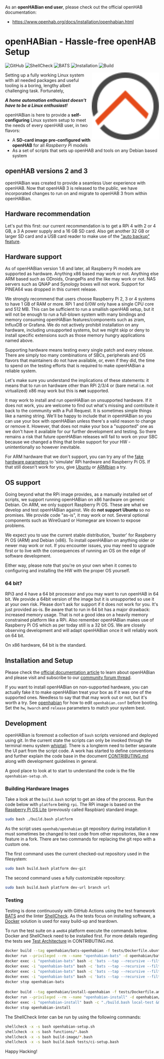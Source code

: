 ﻿As an **openHABian end user**, please check out the official openHAB documentation:  
-   <https://www.openhab.org/docs/installation/openhabian.html>

# openHABian - Hassle-free openHAB Setup
![GitHub](https://img.shields.io/github/license/openhab/openhabian)
![ShellCheck](https://github.com/openhab/openhabian/workflows/ShellCheck/badge.svg)
![BATS](https://github.com/openhab/openhabian/workflows/BATS/badge.svg)
![Installation](https://github.com/openhab/openhabian/workflows/Installation/badge.svg)
![Build](https://github.com/openhab/openhabian/workflows/Build/badge.svg)

<img align="right" width="220" src="./docs/images/logo.svg" />

Setting up a fully working Linux system with all needed packages and useful tooling is a boring, lengthy albeit challenging task.
Fortunately,

***A home automation enthusiast doesn't have to be a Linux enthusiast!***

openHABian is here to provide a **self-configuring** Linux system setup to meet the needs of every openHAB user, in two flavors:

*   A **SD-card image pre-configured with openHAB** for all *Raspberry Pi* models
*   As a set of scripts that sets up openHAB and tools on any Debian based system

## openHAB versions 2 and 3
openHABian was created to provide a seamless User experience with openHAB.
Now that openHAB 3 is released to the public, we have incorporated changes to run on and migrate to openHAB 3 from within openHABian.

## Hardware recommendation
Let's put this first: our current recommendation is to get a RPi 4 with 2 or 4 GB, a 3 A power supply and a 16 GB SD card.
Also get another 32 GB or larger SD card and a USB card reader to make use of the ["auto backup" feature](docs/openhabian.md#Auto-Backup).

## Hardware support
As of openHABian version 1.6 and later, all Raspberry Pi models are supported as hardware.
Anything x86 based may work or not.
Anything else ARM based such as ODroids, OrangePis and the like may work or not.
NAS servers such as QNAP and Synology boxes will not work.
Support for PINEA64 was dropped in this current release.

We strongly recommend that users choose Raspberry Pi 2, 3 or 4 systems to have 1 GB of RAM or more.
RPi 1 and 0/0W only have a single CPU core and 512 MB.
This can be sufficient to run a smallish openHAB setup, but it will not be enough to run a full-blown system with many bindings and memory consuming openHABian features/components such as zram, InfluxDB or Grafana.
We do not actively prohibit installation on any hardware, including unsupported systems, but we might skip or deny to install specific extensions such as those memory hungry applications named above.

Supporting hardware means testing every single patch and every release.
There are simply too many combinations of SBCs, peripherals and OS flavors that maintainers do not have available, or, even if they did, the time to spend on the testing efforts that is required to make openHABian a reliable system.

Let's make sure you understand the implications of these statements: it means that to run on hardware other than RPi 2/3/4 or (bare metal i.e. not virtualized) x86 may work but this is **not** supported.

It may work to install and run openHABian on unsupported hardware.
If it does not work, you are welcome to find out what's missing and contribute it back to the community with a Pull Request.
It is sometimes simple things like a naming string.
We'll be happy to include that in openHABian so you can use your box with openHABian unless there's a valid reason to change or remove it.
However, that does not make your box a "supported" one as we don't have it available for our further development and testing.
So there remains a risk that future openHABian releases will fail to work on your SBC because we changed a thing that broke support for your HW - unintentionally so however inevitable.

For ARM hardware that we don't support, you can try any of the [fake hardware parameters](docs/openhabian.md/#fake-hardware-mode) to 'simulate' RPi hardware and Raspberry Pi OS. If that still doesn't work for you, give [Ubuntu](https://ubuntu.com/download/iot) or [ARMbian](https://www.armbian.com/) a try.

## OS support
Going beyond what the RPi image provides, as a manually installed set of scripts, we support running openHABian on x86 hardware on generic Debian.
On ARM, we only support Raspberry Pi OS.
These are what we develop and test openHABian against.
We do **not support Ubuntu** so no promises. We provide code "as-is", it may work or not.
Several optional components such as WireGuard or Homegear are known to expose problems.

We expect you to use the current stable distribution, 'buster' for Raspberry Pi OS (ARM) and Debian (x86).
To install openHABian on anything older or newer may work or not.
If you encounter issues, you may need to upgrade first or to live with the consequences of running an OS on the edge of software development.

Either way, please note that you're on your own when it comes to configuring and installing the HW with the proper OS yourself.

### 64 bit?
RPi3 and 4 have a 64 bit processor and you may want to run openHAB in 64 bit.
We provide a 64bit version of the image but it is unsupported so use it at your own risk.
Please don't ask for support if it does not work for you.
It's just provided as-is.
Be aware that to run in 64 bit has a major drawback: increased memory usage.
That is not a good idea on a heavily memory constrained platform like a RPi.
Also remember openHABian makes use of Raspberry Pi OS which as per today still is a 32 bit OS.
We are closely observing development and will adapt openHABian once it will reliably work on 64 bit.

On x86 hardware, 64 bit is the standard.

## Installation and Setup
Please check the [official documentation article](https://www.openhab.org/docs/installation/openhabian.html) to learn about openHABian and please visit and subscribe to our [community forum thread](https://community.openhab.org/t/13379).

If you want to install openHABian on non-supported hardware, you can actually fake it to make openHABian treat your box as if it was one of the supported ones.
Needless to say that that may work out or not, but it's worth a try.
See [openhabian](docs/openhabian.md) for how to edit `openhabian.conf` before booting.
Set the `hw`, `hwarch` and `release` parameters to match your system best.

## Development
openHABian is foremost a collection of `bash` scripts versioned and deployed using git.
In the current state the scripts can only be invoked through the terminal menu system [whiptail](https://en.wikibooks.org/wiki/Bash_Shell_Scripting/Whiptail).
There is a longterm need to better separate the UI part from the script code.
A work has started to define conventions and further explain the code base in the document [CONTRIBUTING.md](CONTRIBUTING.md) along with development guidelines in general.

A good place to look at to start to understand the code is the file `openhabian-setup.sh`.

### Building Hardware Images
Take a look at the `build.bash` script to get an idea of the process.
Run the code below with `platform` being `rpi`.
The RPi image is based on the [Raspberry Pi OS Lite](https://www.raspberrypi.org/downloads/raspberry-pi-os/) (previously called Raspbian) standard image.

``` bash
sudo bash ./build.bash platform
```

As the script uses `openhab/openhabian` git repository during installation it must sometimes be changed to test code from other repositories, like a new feature in a fork.
There are two commands for replacing the git repo with a custom one.

The first command uses the current checked-out repository used in the filesystem:

``` bash
sudo bash build.bash platform dev-git
```

The second command uses a fully customizable repository:

``` bash
sudo bash build.bash platform dev-url branch url
```

### Testing
Testing is done continuously with GitHub Actions using the test framework [BATS](https://github.com/bats-core/bats-core) and the linter [ShellCheck](https://www.shellcheck.net/).
As the tests focus on installing software, a [Docker](https://www.docker.com/) solution is used for easy build-up and teardown.

To run the test suite on a `amd64` platform execute the commands below.
Docker and ShellCheck need to be installed first.
For more details regarding the tests see [Test Architecture](https://github.com/openhab/openhabian/blob/main/CONTRIBUTING.md#test-architecture) in CONTRIBUTING.md.

``` bash
docker build --tag openhabian/bats-openhabian -f tests/Dockerfile.ubuntu-BATS .
docker run --privileged --rm --name "openhabian-bats" -d openhabian/bats-openhabian
docker exec -i "openhabian-bats" bash -c 'bats --tap --recursive --filter "development-." .'
docker exec -i "openhabian-bats" bash -c 'bats --tap --recursive --filter "unit-." .'
docker exec -i "openhabian-bats" bash -c 'bats --tap --recursive --filter "installation-." .'
docker exec -i "openhabian-bats" bash -c 'bats --tap --recursive --filter "destructive-." .'
docker stop openhabian-bats

docker build --tag openhabian/install-openhabian -f tests/Dockerfile.amd64-installation .
docker run --privileged --rm --name "openhabian-install" -d openhabian/install-openhabian
docker exec -i "openhabian-install" bash -c "./build.bash local-test && mv ~/.profile ~/.bash_profile && /boot/first-boot.bash"
docker stop openhabian-install
```

The ShellCheck linter can be run by using the following commands:

``` bash
shellcheck -x -s bash openhabian-setup.sh
shellcheck -x -s bash functions/*.bash
shellcheck -x -s bash build-image/*.bash
shellcheck -x -s bash build.bash tests/ci-setup.bash
```


Happy Hacking!
